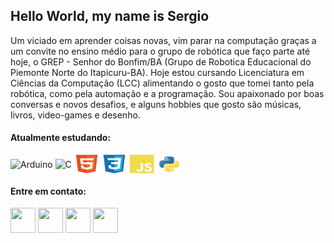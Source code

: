 ## Hello World, my name is Sergio

Um viciado em aprender coisas novas, vim parar na computação graças a um convite no ensino médio para o grupo de robótica que faço parte até hoje, o GREP - Senhor do Bonfim/BA (Grupo de Robotica Educacional do Piemonte Norte do Itapicuru-BA). Hoje estou cursando Licenciatura em Ciências da Computação (LCC) alimentando o gosto que tomei tanto pela robótica, como pela automação e a programação.
Sou apaixonado por boas conversas e novos desafios, e alguns hobbies que gosto são músicas, livros, video-games e desenho.

#### Atualmente estudando:

<div style="display: inline_block">
<img align="center" alt="Arduino" height="30" width="40" src="https://cdn.jsdelivr.net/gh/devicons/devicon@latest/icons/arduino/arduino-original-wordmark.svg">
<img align="center" alt="C" height="30" width="40" src="https://cdn.jsdelivr.net/gh/devicons/devicon@latest/icons/c/c-original.svg">
<img align="center" alt="HTML" height="30" width="40" src="https://raw.githubusercontent.com/devicons/devicon/master/icons/html5/html5-original.svg">
<img align="center" alt="CSS" height="30" width="40" src="https://raw.githubusercontent.com/devicons/devicon/master/icons/css3/css3-original.svg">
<img align="center" alt="Js" height="30" width="40" src="https://raw.githubusercontent.com/devicons/devicon/master/icons/javascript/javascript-plain.svg">
<img align="center" alt="Python" height="30" width="40" src="https://raw.githubusercontent.com/devicons/devicon/master/icons/python/python-original.svg">
</div>

#### Entre em contato:

<div>
<a href="https://instagram.com/ss_vinicius11/" target="_blank"><img align="center"; height= "40"; width= "40"; src="https://cdn-icons-png.flaticon.com/128/174/174855.png" target="_blank"></a>
<a href="https://discord.com/users/260547366635962378" target="_blank"><img align="center"; height= "40"; width= "40"; src="https://www.flaticon.com/free-icon/discord_3670157" target="_blank"></a>
<a href = "[mailto:sj.vinicius@hotmail.com](mailto:sj.vinicius@hotmail.com)"><img align="center"; height= "40"; width= "40"; src="https://cdn-icons-png.flaticon.com/128/732/732223.png" target="_blank"></a>
<a href = "[mailto:sj.vinicius2003@gmail.com](mailto:sj.vinicius2003@gmail.com)"><img align="center"; height= "40"; width= "40"; src="https://cdn-icons-png.flaticon.com/128/5968/5968534.png" target="_blank"></a>
</div>